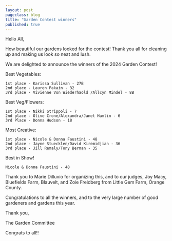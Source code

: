 ```yaml
---
layout: post
pageclass: blog
title: "Garden Contest winners"
published: true
---
```


Hello All,

How beautiful our gardens looked for the contest! Thank you all for cleaning up and making us look so neat and lush.

We are delighted to announce the winners of the 2024 Garden Contest!

Best Vegetables:

    1st place - Karissa Sullivan - 27B
    2nd place - Lauren Pakain - 32
    3rd place - Vivienne Von Wiederhaold /Allcyn Mindel - 8B

Best Veg/Flowers:

    1st place - Nikki Strippoli - 7
    2nd place - Olive Crone/Alexandra/Janet Hamlin - 6
    3rd Place - Donna Hudson - 18

Most Creative:

    1st place - Nicole & Donna Faustini - 48
    2nd place - Jayne Stuecklen/David Kiremidjian - 36
    3rd place - Jill Remaly/Tony Berman - 35

Best in Show!

    Nicole & Donna Faustini - 48

Thank you to Marie Dilluvio for organizing this, and to our judges,
Joy Macy, Bluefields Farm, Blauvelt, and Zoie Freidberg from Little
Gem Farm, Orange County.

Congratulations to all the winners, and to the very large number
of good gardeners and gardens this year.

Thank you,

The Garden Committee

Congrats to all!!
